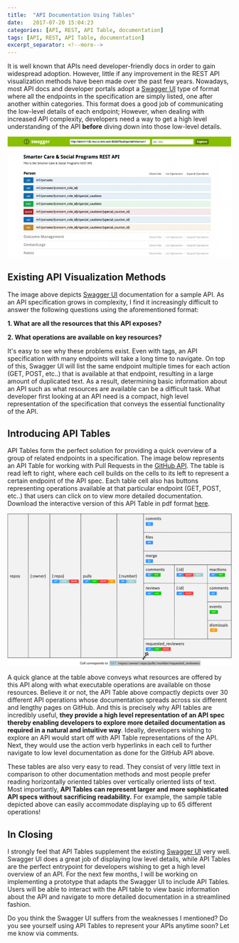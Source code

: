 ```yaml
--- 
title:  "API Documentation Using Tables"
date:   2017-07-20 15:04:23
categories: [API, REST, API Table, documentation]
tags: [API, REST, API Table, documentation]
excerpt_separator: <!--more-->
---
```


It is well known that APIs need developer-friendly docs in order
to gain widespread adoption. However, little if any improvement in the REST API visualization methods have been made over the 
past few years. Nowadays, most API docs and developer portals adopt a [Swagger UI](http://petstore.swagger.io/) type of format where all the endpoints in the specification
are simply listed, one after another within categories. This format does a good job of communicating the low-level details of each endpoint; However, 
when dealing with increased API complexity, developers need a way to get a high level understanding of the API **before** diving down into those
low-level details.

<!--more--> 
![swagger example](/images/petstorev2.png)

## Existing API Visualization Methods

The image above depicts [Swagger UI](http://petstore.swagger.io/) documentation for a sample API. As an API specification grows in complexity,
I find it increasingly difficult to answer the following questions using the aforementioned format:

**1. What are all the resources that this API exposes?**

**2. What operations are available on key resources?**

It's easy to see why these problems exist. Even with tags, an API specification with many endpoints will take a long time to
navigate. On top of this, Swagger UI will
list the same endpoint multiple times for each action (GET, POST, etc..) that is available at that endpoint, resulting in a large amount of 
duplicated text. As a result, determining basic information about an API such as what resources are available can be a difficult task.
What developer first looking at an API need is a compact, high level representation of the specification that conveys the essential functionality
of the API.

## Introducing API Tables

API Tables form the perfect solution for providing a quick overview of a group of related endpoints in a specification. The image below represents
an API Table for working with Pull Requests in the [GitHub API](https://developer.github.com/v3/). The table is
read left to right, where each cell builds on the cells to its left to represent a certain endpoint of the API
spec. Each table cell also has buttons representing operations available at that particular endpoint (GET, POST, etc..) 
that users can click on to view more detailed documentation. Download the interactive version of this API Table in
pdf format [here](https://github.com/Zir0-93/zir0-93.github.io/raw/master/images/tabular_github_apiv3.pdf).

![tabexpr](/images/tabexprv7.svg)

A quick glance at the table above conveys what resources are offered by this API along with
what executable operations are available on those resources.
Believe it or not, the API Table above compactly depicts over 30 different API operations whose documentation spreads across six different
and lengthy pages 
on GitHub. And this is precisely why API tables are incredibly useful, **they provide a high level representation of an API spec thereby enabling
developers to explore more detailed documentation as required in a natural and intuitive way**. Ideally, developers wishing to explore an API
would start off with API Table representations of the API. Next, they would use the action verb hyperlinks in each cell to further navigate to low level documentation as done for the GitHub API above.

These tables are also very easy to read. They consist of very little text in comparison
to other documentation methods and most people prefer reading horizontally oriented tables over vertically oriented lists of text. Most importantly, **API Tables can represent larger and more sophisticated API specs without sacrificing readability.** For example,
the sample table depicted above can easily accommodate displaying up to 65 different operations!


## In Closing

I strongly feel that API Tables supplement the existing [Swagger UI](http://petstore.swagger.io/) very well. Swagger UI does a great job of
displaying low level details, while API Tables are the perfect entrypoint for developers wishing to get a high level 
overview of an API. For the next few months, I will be working on
implementing a prototype that adapts the Swagger UI to include API Tables. Users will be able to interact with the API table
to view basic information about the API and navigate to more detailed documentation in a streamlined fashion.

Do you think the Swagger UI suffers from the weaknesses I mentioned? Do you see yourself using API Tables to represent your APIs anytime soon? Let me know via comments.
